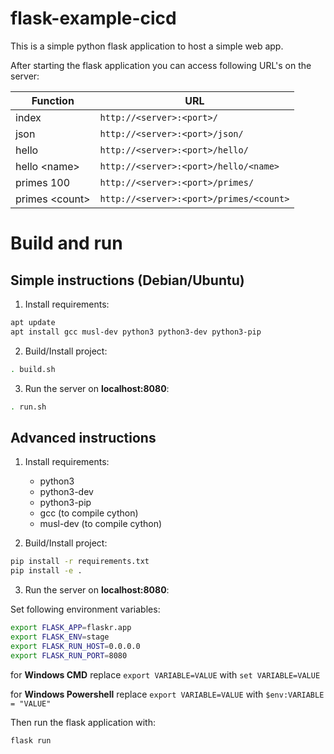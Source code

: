 # flask-example-cicd

This is a simple python flask application to host a simple web app.

After starting the flask application you can access following URL's on the server:

| Function        | URL                                     |
|-----------------|-----------------------------------------|
| index           | `http://<server>:<port>/`               |
| json            | `http://<server>:<port>/json/`          |
| hello           | `http://<server>:<port>/hello/`         |
| hello \<name>   | `http://<server>:<port>/hello/<name>`   |
| primes 100      | `http://<server>:<port>/primes/`        |
| primes \<count> | `http://<server>:<port>/primes/<count>` |


# Build and run

## Simple instructions (Debian/Ubuntu)

1. Install requirements:

```bash
apt update
apt install gcc musl-dev python3 python3-dev python3-pip
```
2. Build/Install project:

```bash
. build.sh
```

3. Run the server on **localhost:8080**:

```bash
. run.sh
```

## Advanced instructions

1. Install requirements:

    * python3
    * python3-dev
    * python3-pip
    * gcc (to compile cython)
    * musl-dev (to compile cython)

2. Build/Install project:

```bash
pip install -r requirements.txt
pip install -e .
```

3. Run the server on **localhost:8080**:

Set following environment variables:

```bash
export FLASK_APP=flaskr.app
export FLASK_ENV=stage
export FLASK_RUN_HOST=0.0.0.0
export FLASK_RUN_PORT=8080
```

for **Windows CMD** replace `export VARIABLE=VALUE` with `set VARIABLE=VALUE`

for **Windows Powershell** replace `export VARIABLE=VALUE` with `$env:VARIABLE = "VALUE"`

Then run the flask application with:

```bash
flask run
```